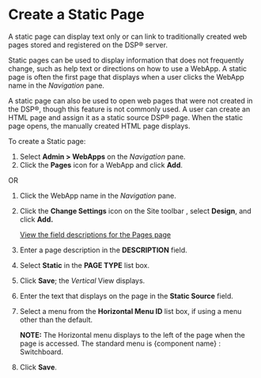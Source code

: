 # Create a Static Page

A static page can display text only or can link to traditionally created
web pages stored and registered on the DSP® server.

Static pages can be used to display information that does not frequently
change, such as help text or directions on how to use a WebApp. A static
page is often the first page that displays when a user clicks the WebApp
name in the *Navigation* pane.

A static page can also be used to open web pages that were not created
in the DSP®, though this feature is not commonly used. A user can create
an HTML page and assign it as a static source DSP® page. When the static
page opens, the manually created HTML page displays.

To create a Static page:

1.  Select **Admin \> WebApps** on the *Navigation* pane.
2.  Click the **Pages** icon for a WebApp and click **Add**.

OR

1.  Click the WebApp name in the *Navigation* pane.

2.  Click the **Change Settings** icon on the Site toolbar , select
    **Design**, and click **Add.**
    
    [View the field descriptions for the Pages
    page](../Sys_Admin/Page_Desc/Pages_H.htm)

<!-- end list -->

3.  Enter a page description in the **DESCRIPTION** field.

4.  Select **Static** in the **PAGE TYPE** list box.

5.  Click **Save**; the *Vertical* View displays.

6.  Enter the text that displays on the page in the **Static Source**
    field.

7.  Select a menu from the **Horizontal Menu ID** list box, if using a
    menu other than the default.
    
    **NOTE:** The Horizontal menu displays to the left of the page when
    the page is accessed. The standard menu is {component name} :
    Switchboard.

8.  Click **Save**.
